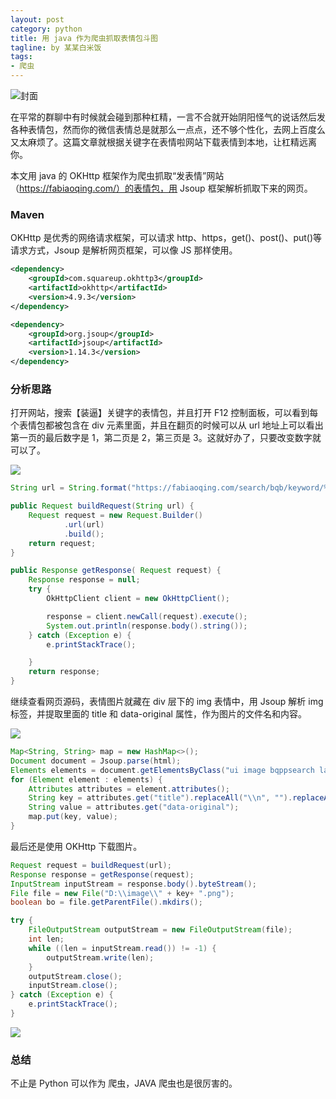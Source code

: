 ```yaml
---
layout: post
category: python
title: 用 java 作为爬虫抓取表情包斗图
tagline: by 某某白米饭
tags:
- 爬虫
---
```


![封面](https://files.mdnice.com/user/15960/b3638a6d-e90f-4d35-840b-f1825c3c968a.png)

在平常的群聊中有时候就会碰到那种杠精，一言不合就开始阴阳怪气的说话然后发各种表情包，然而你的微信表情总是就那么一点点，还不够个性化，去网上百度么又太麻烦了。这篇文章就根据关键字在表情啦网站下载表情到本地，让杠精远离你。

本文用 java 的 OKHttp 框架作为爬虫抓取“发表情”网站（https://fabiaoqing.com/）的表情包，用 Jsoup 框架解析抓取下来的网页。

<!--more-->

### Maven

OKHttp 是优秀的网络请求框架，可以请求 http、https，get()、post()、put()等请求方式，Jsoup 是解析网页框架，可以像 JS 那样使用。

```xml
<dependency>
    <groupId>com.squareup.okhttp3</groupId>
    <artifactId>okhttp</artifactId>
    <version>4.9.3</version>
</dependency>

<dependency>
    <groupId>org.jsoup</groupId>
    <artifactId>jsoup</artifactId>
    <version>1.14.3</version>
</dependency>
```

### 分析思路

打开网站，搜索【装逼】关键字的表情包，并且打开 F12 控制面板，可以看到每个表情包都被包含在 div 元素里面，并且在翻页的时候可以从 url 地址上可以看出第一页的最后数字是 1，第二页是 2，第三页是 3。这就好办了，只要改变数字就可以了。

![](https://files.mdnice.com/user/15960/af38ede0-db5b-4e6c-97cd-0ef349bbe6da.png)


```java
String url = String.format("https://fabiaoqing.com/search/bqb/keyword/%s/type/bq/page/%d.html", "装逼", 1);

public Request buildRequest(String url) {
    Request request = new Request.Builder()
            .url(url)
            .build();
    return request;
}

public Response getResponse( Request request) {
    Response response = null;
    try {
        OkHttpClient client = new OkHttpClient();

        response = client.newCall(request).execute();
        System.out.println(response.body().string());
    } catch (Exception e) {
        e.printStackTrace();

    }
    return response;
}
```

继续查看网页源码，表情图片就藏在 div 层下的 img 表情中，用 Jsoup 解析 img 标签，并提取里面的 title 和 data-original 属性，作为图片的文件名和内容。

![](https://files.mdnice.com/user/15960/7a92fcc4-1149-4c38-bfc2-b88904fe0652.png)

```java
Map<String, String> map = new HashMap<>();
Document document = Jsoup.parse(html);
Elements elements = document.getElementsByClass("ui image bqppsearch lazy");
for (Element element : elements) {
    Attributes attributes = element.attributes();
    String key = attributes.get("title").replaceAll("\\n", "").replaceAll("[/\\\\\\\\:*?|\\\"<>]", "");
    String value = attributes.get("data-original");
    map.put(key, value);
}
```

最后还是使用 OKHttp 下载图片。

```java
Request request = buildRequest(url);
Response response = getResponse(request);
InputStream inputStream = response.body().byteStream();
File file = new File("D:\\image\\" + key+ ".png");
boolean bo = file.getParentFile().mkdirs();

try {
    FileOutputStream outputStream = new FileOutputStream(file);
    int len;
    while ((len = inputStream.read()) != -1) {
        outputStream.write(len);
    }
    outputStream.close();
    inputStream.close();
} catch (Exception e) {
    e.printStackTrace();
}
```

![](https://files.mdnice.com/user/15960/b3638a6d-e90f-4d35-840b-f1825c3c968a.png)

### 总结

不止是 Python 可以作为 爬虫，JAVA 爬虫也是很厉害的。

